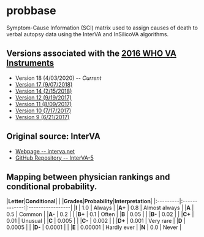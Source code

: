 # probbase
Symptom-Cause Information (SCI) matrix used to assign causes of death to verbal autopsy data using the InterVA and InSilicoVA algorithms.

## Versions associated with the [2016 WHO VA Instruments](https://www.who.int/standards/classifications/other-classifications/verbal-autopsy-standards-ascertaining-and-attributing-causes-of-death-tool)

* Version 18 (4/03/2020) -- *Current*
* [Version 17 (9/07/2018)](https://github.com/verbal-autopsy-software/probbase/blob/main/probbase_v17_180907.xls)
* [Version 14 (2/15/2018)](https://github.com/verbal-autopsy-software/probbase/blob/main/probbase_v14_180215.xls)
* [Version 12 (9/19/2017)](https://github.com/verbal-autopsy-software/probbase/blob/main/probbase_v12_170919.xls)
* [Version 11 (8/09/2017)](https://github.com/verbal-autopsy-software/probbase/blob/main/probbase_v11_170809.xls)
* [Version 10 (7/17/2017)](https://github.com/verbal-autopsy-software/probbase/blob/main/probbase_v10_170717.xls)
* [Version  9 (6/21/2017)](https://github.com/verbal-autopsy-software/probbase/blob/main/probbase_v9_170621.xls)

## Original source: **InterVA**

* [Webpage -- interva.net](http://www.byass.uk/interva/products.htm)
* [GitHub Repository -- InterVA-5](https://github.com/peterbyass/InterVA-5)

## Mapping between physician rankings and conditional probability.

|**Letter**|**Conditional**|                  |
|**Grades**|**Probability**|**Interpretation**|
|:---------|:-------------:|:-----------------|
|**I**     | 1.0           | Always           |
|**A+**    | 0.8           | Almost always    |
|**A**     | 0.5           | Common           |
|**A-**    | 0.2           |                  |
|**B+**    | 0.1           | Often            |
|**B**     | 0.05          |                  |
|**B-**    | 0.02          |                  |
|**C+**    | 0.01          | Unusual          |
|**C**     | 0.005         |                  |
|**C-**    | 0.002         |                  |
|**D+**    | 0.001         | Very rare        |
|**D**     | 0.0005        |                  |
|**D-**    | 0.0001        |                  |
|**E**     | 0.00001       | Hardly ever      |
|**N**     | 0.0           | Never            |

